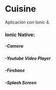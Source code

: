 # Cuisine
Aplicación con Ionic 4. 
### Ionic Native:
#####  -Camera
#####  -Youtube Video Player
#####  -Firebase
#####  -Splash Screen
  
